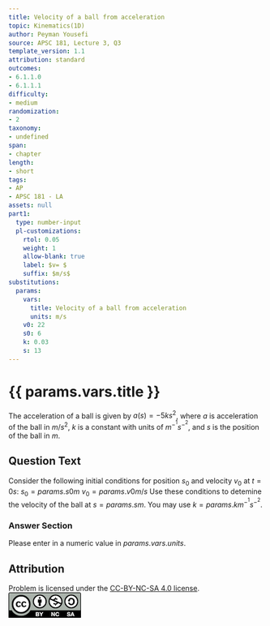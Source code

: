 ```yaml
---
title: Velocity of a ball from acceleration
topic: Kinematics(1D)
author: Peyman Yousefi
source: APSC 181, Lecture 3, Q3
template_version: 1.1
attribution: standard
outcomes:
- 6.1.1.0
- 6.1.1.1
difficulty:
- medium
randomization:
- 2
taxonomy:
- undefined
span:
- chapter
length:
- short
tags:
- AP
- APSC 181 - LA
assets: null
part1:
  type: number-input
  pl-customizations:
    rtol: 0.05
    weight: 1
    allow-blank: true
    label: $v= $
    suffix: $m/s$
substitutions:
  params:
    vars:
      title: Velocity of a ball from acceleration
      units: m/s
    v0: 22
    s0: 6
    k: 0.03
    s: 13
---
```

# {{ params.vars.title }}
The acceleration of a ball is given by $a(s) = -5ks^2$, where $a$ is acceleration of the ball in $m/s^2$, $k$ is a constant with units of $m^-^1s^-^2$, and $s$ is the position of the ball in $m$.

## Question Text

Consider the following initial conditions for position $s_0$ and velocity $v_0$ at $t = 0 s$:
$s_0 = {{params.s0}} m$
$v_0 = {{params.v0}} m/s$
Use these conditions to detemine the velocity of the ball at $s = {{params.s}} m$.
You may use $k = {{params.k}} m^-^1s^-^2$.

### Answer Section

Please enter in a numeric value in ${{ params.vars.units }}$.

## Attribution

Problem is licensed under the [CC-BY-NC-SA 4.0 license](https://creativecommons.org/licenses/by-nc-sa/4.0/).<br> ![The Creative Commons 4.0 license requiring attribution-BY, non-commercial-NC, and share-alike-SA license.](https://raw.githubusercontent.com/firasm/bits/master/by-nc-sa.png)